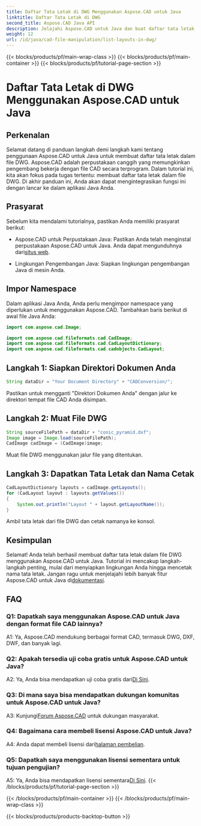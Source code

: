 ```yaml
---
title: Daftar Tata Letak di DWG Menggunakan Aspose.CAD untuk Java
linktitle: Daftar Tata Letak di DWG
second_title: Aspose.CAD Java API
description: Jelajahi Aspose.CAD untuk Java dan buat daftar tata letak dengan mudah di file DWG. Integrasikan fungsionalitas CAD yang kuat ke dalam aplikasi Java Anda.
weight: 12
url: /id/java/cad-file-manipulation/list-layouts-in-dwg/
---
```


{{< blocks/products/pf/main-wrap-class >}}
{{< blocks/products/pf/main-container >}}
{{< blocks/products/pf/tutorial-page-section >}}

# Daftar Tata Letak di DWG Menggunakan Aspose.CAD untuk Java

## Perkenalan

Selamat datang di panduan langkah demi langkah kami tentang penggunaan Aspose.CAD untuk Java untuk membuat daftar tata letak dalam file DWG. Aspose.CAD adalah perpustakaan canggih yang memungkinkan pengembang bekerja dengan file CAD secara terprogram. Dalam tutorial ini, kita akan fokus pada tugas tertentu: membuat daftar tata letak dalam file DWG. Di akhir panduan ini, Anda akan dapat mengintegrasikan fungsi ini dengan lancar ke dalam aplikasi Java Anda.

## Prasyarat

Sebelum kita mendalami tutorialnya, pastikan Anda memiliki prasyarat berikut:

-  Aspose.CAD untuk Perpustakaan Java: Pastikan Anda telah menginstal perpustakaan Aspose.CAD untuk Java. Anda dapat mengunduhnya dari[situs web](https://releases.aspose.com/cad/java/).

- Lingkungan Pengembangan Java: Siapkan lingkungan pengembangan Java di mesin Anda.

## Impor Namespace

Dalam aplikasi Java Anda, Anda perlu mengimpor namespace yang diperlukan untuk menggunakan Aspose.CAD. Tambahkan baris berikut di awal file Java Anda:

```java
import com.aspose.cad.Image;

import com.aspose.cad.fileformats.cad.CadImage;
import com.aspose.cad.fileformats.cad.CadLayoutDictionary;
import com.aspose.cad.fileformats.cad.cadobjects.CadLayout;
```

## Langkah 1: Siapkan Direktori Dokumen Anda

```java
String dataDir = "Your Document Directory" + "CADConversion/";
```

Pastikan untuk mengganti "Direktori Dokumen Anda" dengan jalur ke direktori tempat file CAD Anda disimpan.

## Langkah 2: Muat File DWG

```java
String sourceFilePath = dataDir + "conic_pyramid.dxf";
Image image = Image.load(sourceFilePath);
CadImage cadImage = (CadImage)image;
```

Muat file DWG menggunakan jalur file yang ditentukan.

## Langkah 3: Dapatkan Tata Letak dan Nama Cetak

```java
CadLayoutDictionary layouts = cadImage.getLayouts();
for (CadLayout layout : layouts.getValues())
{
    System.out.println("Layout " + layout.getLayoutName());
}
```

Ambil tata letak dari file DWG dan cetak namanya ke konsol.

## Kesimpulan

 Selamat! Anda telah berhasil membuat daftar tata letak dalam file DWG menggunakan Aspose.CAD untuk Java. Tutorial ini mencakup langkah-langkah penting, mulai dari menyiapkan lingkungan Anda hingga mencetak nama tata letak. Jangan ragu untuk menjelajahi lebih banyak fitur Aspose.CAD untuk Java di[dokumentasi](https://reference.aspose.com/cad/java/).

## FAQ

### Q1: Dapatkah saya menggunakan Aspose.CAD untuk Java dengan format file CAD lainnya?

A1: Ya, Aspose.CAD mendukung berbagai format CAD, termasuk DWG, DXF, DWF, dan banyak lagi.

### Q2: Apakah tersedia uji coba gratis untuk Aspose.CAD untuk Java?

 A2: Ya, Anda bisa mendapatkan uji coba gratis dari[Di Sini](https://releases.aspose.com/).

### Q3: Di mana saya bisa mendapatkan dukungan komunitas untuk Aspose.CAD untuk Java?

 A3: Kunjungi[Forum Aspose.CAD](https://forum.aspose.com/c/cad/19) untuk dukungan masyarakat.

### Q4: Bagaimana cara membeli lisensi Aspose.CAD untuk Java?

 A4: Anda dapat membeli lisensi dari[halaman pembelian](https://purchase.aspose.com/buy).

### Q5: Dapatkah saya menggunakan lisensi sementara untuk tujuan pengujian?

 A5: Ya, Anda bisa mendapatkan lisensi sementara[Di Sini](https://purchase.aspose.com/temporary-license/).
{{< /blocks/products/pf/tutorial-page-section >}}

{{< /blocks/products/pf/main-container >}}
{{< /blocks/products/pf/main-wrap-class >}}

{{< blocks/products/products-backtop-button >}}
